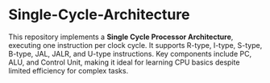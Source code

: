 # Single-Cycle-Architecture
This repository implements a **Single Cycle Processor Architecture**, executing one instruction per clock cycle. It supports R-type, I-type, S-type, B-type, JAL, JALR, and U-type instructions. Key components include PC, ALU, and Control Unit, making it ideal for learning CPU basics despite limited efficiency for complex tasks.
